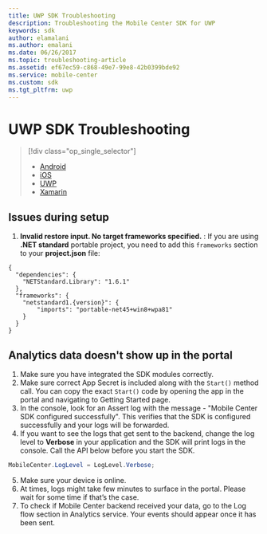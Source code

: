 ```yaml
---
title: UWP SDK Troubleshooting
description: Troubleshooting the Mobile Center SDK for UWP
keywords: sdk
author: elamalani
ms.author: emalani
ms.date: 06/26/2017
ms.topic: troubleshooting-article
ms.assetid: ef67ec59-c868-49e7-99e8-42b0399bde92
ms.service: mobile-center
ms.custom: sdk
ms.tgt_pltfrm: uwp
---
```


# UWP SDK Troubleshooting

> [!div class="op_single_selector"]
> * [Android](android.md)
> * [iOS](ios.md)
> * [UWP](uwp.md)
> * [Xamarin](xamarin.md)

## Issues during setup

1. **Invalid restore input. No target frameworks specified.** : If you are using **.NET standard** portable project, you need to add this ``frameworks`` section to your **project.json** file:

```javacript
{
  "dependencies": {
    "NETStandard.Library": "1.6.1"
  },
  "frameworks": {
    "netstandard1.{version}": {
        "imports": "portable-net45+win8+wpa81"
    }
  }
}
```

## Analytics data doesn't show up in the portal

1. Make sure you have integrated the SDK modules correctly.
2. Make sure correct App Secret is included along with the `Start()` method call. You can copy the exact `Start()` code by opening the app in the portal and navigating to Getting Started page.
3. In the console, look for an Assert log with the message - "Mobile Center SDK configured successfully". This verifies that the SDK is configured successfully and your logs will be forwarded.
4. If you want to see the logs that get sent to the backend, change the log level to **Verbose** in your application and the SDK will print logs in the console. Call the API below before you start the SDK.

  ```csharp
  MobileCenter.LogLevel = LogLevel.Verbose;
  ```

5. Make sure your device is online.
6. At times, logs might take few minutes to surface in the portal. Please wait for some time if that’s the case.
7. To check if Mobile Center backend received your data, go to the Log flow section in Analytics service. Your events should appear once it has been sent.